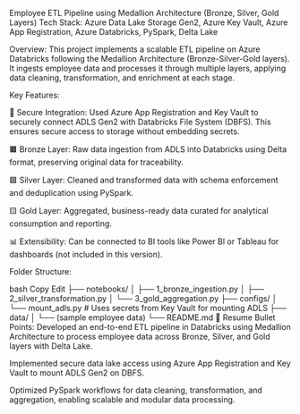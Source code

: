 Employee ETL Pipeline using Medallion Architecture (Bronze, Silver, Gold Layers)
Tech Stack: Azure Data Lake Storage Gen2, Azure Key Vault, Azure App Registration, Azure Databricks, PySpark, Delta Lake

Overview:
This project implements a scalable ETL pipeline on Azure Databricks following the Medallion Architecture (Bronze-Silver-Gold layers). It ingests employee data and processes it through multiple layers, applying data cleaning, transformation, and enrichment at each stage.

Key Features:

🔐 Secure Integration: Used Azure App Registration and Key Vault to securely connect ADLS Gen2 with Databricks File System (DBFS). This ensures secure access to storage without embedding secrets.

🟫 Bronze Layer: Raw data ingestion from ADLS into Databricks using Delta format, preserving original data for traceability.

🟪 Silver Layer: Cleaned and transformed data with schema enforcement and deduplication using PySpark.

🟨 Gold Layer: Aggregated, business-ready data curated for analytical consumption and reporting.

📊 Extensibility: Can be connected to BI tools like Power BI or Tableau for dashboards (not included in this version).

Folder Structure:

bash
Copy
Edit
├── notebooks/
│   ├── 1_bronze_ingestion.py
│   ├── 2_silver_transformation.py
│   └── 3_gold_aggregation.py
├── configs/
│   └── mount_adls.py  # Uses secrets from Key Vault for mounting ADLS
├── data/
│   └── (sample employee data)
└── README.md
📄 Resume Bullet Points:
Developed an end-to-end ETL pipeline in Databricks using Medallion Architecture to process employee data across Bronze, Silver, and Gold layers with Delta Lake.

Implemented secure data lake access using Azure App Registration and Key Vault to mount ADLS Gen2 on DBFS.

Optimized PySpark workflows for data cleaning, transformation, and aggregation, enabling scalable and modular data processing.
